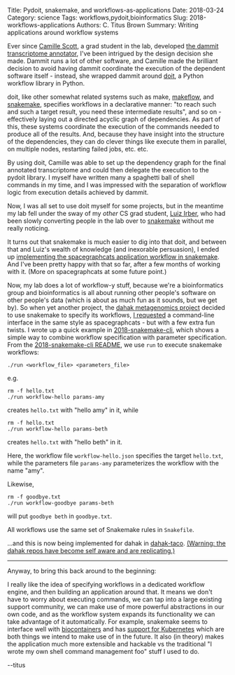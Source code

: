 Title: Pydoit, snakemake, and workflows-as-applications
Date: 2018-03-24
Category: science
Tags: workflows,pydoit,bioinformatics
Slug: 2018-workflows-applications
Authors: C. Titus Brown
Summary: Writing applications around workflow systems

Ever since [Camille Scott](https://twitter.com/camille_codon), a grad student in the lab, developed [the dammit transcriptome annotator](https://dammit.readthedocs.io/), I've been intrigued by the design decision she made.  Dammit runs a lot of other software, and Camille made the brilliant decision to avoid having dammit coordinate the execution of the dependent software itself - instead, she wrapped dammit around [doit](http://pydoit.org/), a Python workflow library in Python.

doit, like other somewhat related systems such as make, [makeflow](http://ccl.cse.nd.edu/software/makeflow/), and [snakemake](https://snakemake.readthedocs.io/), specifies workflows in a declarative manner: "to reach such and such a target result, you need these intermediate results", and so on - effectively laying out a directed acyclic graph of dependencies. As part of this, these systems coordinate the execution of the commands needed to produce all of the results.  And, because they have insight into the structure of the dependencies, they can do clever things like execute them in parallel, on multiple nodes, restarting failed jobs, etc. etc.

By using doit, Camille was able to set up the dependency graph for the final annotated transcriptome and could then delegate the execution to the pydoit library.  I myself have written many a spaghetti ball of shell commands in my time, and I was impressed with the separation of workflow logic from execution details achieved by dammit.

Now, I was all set to use doit myself for some projects, but in the meantime my lab fell under the sway of my _other_ CS grad student, [Luiz Irber](https://twitter.com/luizirber), who had been slowly converting people in the lab over to [snakemake](https://snakemake.readthedocs.io/en/stable/) without me really noticing.

It turns out that snakemake is much easier to dig into that doit, and between that and Luiz's wealth of knowledge (and inexorable persuasion), I ended up [implementing the spacegraphcats application workflow in snakemake](https://github.com/spacegraphcats/spacegraphcats/blob/master/conf/run).  And I've been pretty happy with that so far, after a few months of working with it.  (More on spacegraphcats at some future point.)

Now, my lab does a lot of workflow-y stuff, because we're a bioinformatics group and bioinformatics is all about running other people's software on other people's data (which is about as much fun as it sounds, but we get by).  So when yet another project, the [dahak metagenomics project](https://github.com/dahak-metagenomics/) decided to use snakemake to specify its workflows, [I requested](https://github.com/dahak-metagenomics/dahak/issues/61#issuecomment-373041670) a command-line interface in the same style as spacegraphcats - but with a few extra fun twists.  I wrote up a quick example in [2018-snakemake-cli](https://github.com/ctb/2018-snakemake-cli), which shows a simple way to combine workflow specification with parameter specification. From the [2018-snakemake-cli README](https://github.com/ctb/2018-snakemake-cli/blob/master/README.md), we use `run` to execute snakemake workflows:

```
./run <workflow_file> <parameters_file>
```

e.g.

```
rm -f hello.txt
./run workflow-hello params-amy
```
creates `hello.txt` with "hello amy" in it, while

```
rm -f hello.txt
./run workflow-hello params-beth
```
creates `hello.txt` with "hello beth" in it.

Here, the workflow file `workflow-hello.json` specifies the target
`hello.txt`, while the parameters file `params-amy` parameterizes
the workflow with the name "amy".

Likewise,

```
rm -f goodbye.txt
./run workflow-goodbye params-beth
```

will put `goodbye beth` in `goodbye.txt`.

All workflows use the same set of Snakemake rules in `Snakefile`.

...and this is now being implemented for dahak in [dahak-taco](https://charlesreid1.github.io/dahak-taco/).  [(Warning: the dahak repos have become self aware and are replicating.)](https://github.com/dahak-metagenomics/dahak-map)

----

Anyway, to bring this back around to the beginning:

I really like the idea of specifying workflows in a dedicated workflow engine, and then building an application around that.  It means we don't have to worry about executing commands, we can tap into a large existing support community, we can make use of more powerful abstractions in our own code, and as the workflow system expands its functionality we can take advantage of it automatically.  For example, snakemake seems to interface well with [biocontainers](https://biocontainers.pro/) and has [support for Kubernetes](https://snakemake.readthedocs.io/en/stable/executable.html#cloud-support) which are both things we intend to make use of in the future.  It also (in theory) makes the application much more extensible and hackable vs the traditional "I wrote my own shell command management foo" stuff I used to do.

--titus
